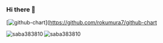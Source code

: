 ### Hi there 👋

[![github-chart](https://github-chart.vercel.app/api?user=saba383810)](https://github.com/rokumura7/github-chart

<a href="https://github.com/anuraghazra/github-readme-stats">
    <p><img align="left" src="https://github-readme-stats.vercel.app/api?username=saba383810&count_private=true&show_icons=true&locale=en&theme=tokyonight&hide=GLSL,HLSL,SCSS,CSS" alt="saba383810" href="" /></p>
</a>
<a href="https://github.com/anuraghazra/github-readme-stats">
    <p><img align="left" src="https://github-readme-stats.vercel.app/api/top-langs/?username=saba383810&count_private=true&show_icons=true&locale=en&theme=tokyonight&hide=GLSL,HLSL,SCSS,CSS" alt="saba383810" href=""/></p>
</a>
